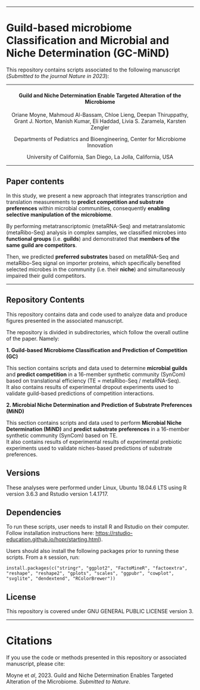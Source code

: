 ***

# Guild-based microbiome Classification and Microbial and Niche Determination (GC-MiND)

This repository contains scripts associated to the following manuscript (_Submitted to the journal Nature in 2023_):  

***

<h4> <p align ="center">Guild and Niche Determination Enable Targeted Alteration of the Microbiome</p> </h4>

<p align ="center">Oriane Moyne, Mahmoud Al-Bassam, Chloe Lieng, Deepan Thiruppathy, Grant J. Norton, Manish Kumar, Eli Haddad, Livia S. Zaramela, Karsten Zengler</p>

<p align ="center">Departments of Pediatrics and Bioengineering, Center for Microbiome Innovation</p>  <p align ="center">University of California, San Diego, La Jolla, California, USA</p>

***  

## Paper contents

In this study, we present a new approach that integrates transcription and translation measurements to __predict competition and substrate preferences__ within microbial communities, consequently __enabling selective manipulation of the microbiome__.  

By performing metatranscriptomic (metaRNA-Seq) and metatranslatomic (metaRibo-Seq) analysis in complex samples, we classified microbes into __functional groups__ (i.e. __guilds__) and demonstrated that __members of the same guild are competitors__.  

Then, we predicted __preferred substrates__ based on metaRNA-Seq and metaRibo-Seq signal on importer proteins, which specifically benefited selected microbes in the community (i.e. their __niche__) and simultaneously impaired their guild competitors. 

***

## Repository Contents

This repository contains data and code used to analyze data and produce figures presented in the associated manuscript.  

The repository is divided in subdirectories, which follow the overall outline of the paper. Namely:  

__1. Guild-based Microbiome Classification and Prediction of Competition (GC)__  

This section contains scripts and data used to determine __microbial guilds__ and __predict competition__ in a 16-member synthetic community (SynCom) based on translational efficiency (TE = metaRibo-Seq / metaRNA-Seq).  
It also contains results of experimental dropout experiments used to validate guild-based predictions of competition interactions.  

__2. Microbial Niche Determination and Prediction of Substrate Preferences (MiND)__  

This section contains scripts and data used to perform __Microbial Niche Determination (MiND)__ and __predict substrate preferences__ in a 16-member synthetic community (SynCom) based on TE.  
It also contains results of experimental results of experimental prebiotic experiments used to validate niches-based predictions of substrate preferences.  

## Versions  

These analyses were performed under Linux, Ubuntu 18.04.6 LTS using R version 3.6.3 and Rstudio version 1.4.1717. 

## Dependencies

To run these scripts, user needs to install R and Rstudio on their computer. Follow installation instructions here: https://rstudio-education.github.io/hopr/starting.html).  

Users should also install the following packages prior to running these scripts. From a ```R``` session, run:  

```
install.packages(c("stringr", "ggplot2", "FactoMineR", "factoextra", "reshape", "reshape2", "gplots", "scales", "ggpubr", "cowplot", "svglite", "dendextend", "RColorBrewer"))
```

## License

This repository is covered under GNU GENERAL PUBLIC LICENSE version 3.

***

# Citations  

If you use the code or methods presented in this repository or associated manuscript, please cite:  

Moyne et _al_, 2023. Guild and Niche Determination Enables Targeted Alteration of the Microbiome. _Submitted to Nature_.  



